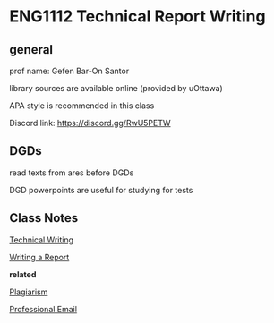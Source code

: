 # ENG1112 Technical Report Writing

## general

prof name: Gefen Bar-On Santor

library sources are available online (provided by uOttawa)

APA style is recommended in this class

Discord link: https://discord.gg/RwU5PETW

## DGDs

read texts from ares before DGDs

DGD powerpoints are useful for studying for tests

## Class Notes

[Technical Writing](Notes%20797754650f904ea69294e3a146c4d48f/Technical%20Writing%206c4e93f1d55a4771a4a90adf26ce1594.md)

[Writing a Report](Notes%20797754650f904ea69294e3a146c4d48f/Writing%20a%20Report%209f3b4da228ea4af1973079086bea3b3c.md)

**related**

[Plagiarism](Notes%20797754650f904ea69294e3a146c4d48f/Plagiarism%20bc8ea8466a7a49759d0d1f183b81f123.md)

[Professional Email](Notes%20797754650f904ea69294e3a146c4d48f/Professional%20Email%20687808b388ea49cfa02c171b30b80d64.md)